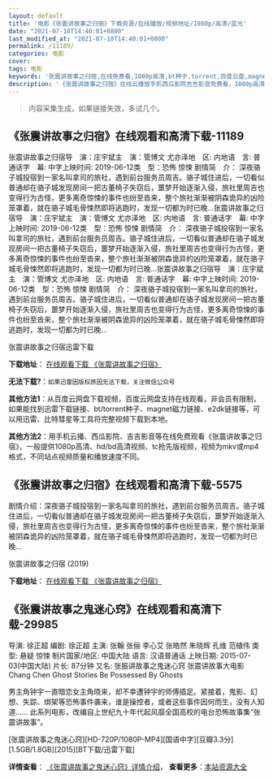 ```yaml
---
layout: default
title: '电影《张震讲故事之归宿》下载资源/在线播放/视频地址/1080p/高清/蓝光'
date: "2021-07-10T14:40:01+0800"
last_modified_at: "2021-07-10T14:40:01+0800"
permalink: /11189/
categories: 电影
cover:
tags: 电影
keywords: '张震讲故事之归宿,在线免费看,1080p高清,bt种子,torrent,百度云盘,magnet,磁力链,迅雷下载资源'
description: '《张震讲故事之归宿》在线云播放手机西瓜影院吉吉影音免费看，1080p高清bd/hd未删减完整版和tc抢先枪版，mkv/mp4格式，附带bt/torrent种子、magnet/磁力链、百度云盘、网盘资源迅雷下载链接'
---
```


>内容采集生成，如果链接失效，多试几个。


## 《张震讲故事之归宿》在线观看和高清下载-11189

张震讲故事之归宿导　演：庄宇斌主　演：管博文 尤亦泽地　区: 内地语　言: 普通话字　幕: 中字上映时间: 2019-06-12类　型：恐怖 惊悚 剧情简　介： 深夜骆子城投宿到一家名叫拿司的旅社，遇到前台服务员周吉。骆子城住进后，一切看似普通却在骆子城发现房间一把古董椅子失窃后，噩梦开始逐渐入侵，旅社里周吉也变得行为古怪，更多离奇惊悚的事件也纷至沓来，整个旅社渐渐被阴森诡异的凶险笼罩着，就在骆子城毛骨悚然即将逃跑时，发现一切都为时已晚…张震讲故事之归宿导　演：庄宇斌主　演：管博文 尤亦泽地　区: 内地语　言: 普通话字　幕: 中字上映时间: 2019-06-12类　型：恐怖 惊悚 剧情简　介： 深夜骆子城投宿到一家名叫拿司的旅社，遇到前台服务员周吉。骆子城住进后，一切看似普通却在骆子城发现房间一把古董椅子失窃后，噩梦开始逐渐入侵，旅社里周吉也变得行为古怪，更多离奇惊悚的事件也纷至沓来，整个旅社渐渐被阴森诡异的凶险笼罩着，就在骆子城毛骨悚然即将逃跑时，发现一切都为时已晚…张震讲故事之归宿导　演：庄宇斌主　演：管博文 尤亦泽地　区: 内地语　言: 普通话字　幕: 中字上映时间: 2019-06-12类　型：恐怖 惊悚 剧情简　介： 深夜骆子城投宿到一家名叫拿司的旅社，遇到前台服务员周吉。骆子城住进后，一切看似普通却在骆子城发现房间一把古董椅子失窃后，噩梦开始逐渐入侵，旅社里周吉也变得行为古怪，更多离奇惊悚的事件也纷至沓来，整个旅社渐渐被阴森诡异的凶险笼罩着，就在骆子城毛骨悚然即将逃跑时，发现一切都为时已晚…


张震讲故事之归宿迅雷下载

**下载地址**： [在线观看下载 《张震讲故事之归宿》](https://www.993dy.com//vod-detail-id-35682.html) 


**无法下载?**：`如果迅雷因版权原因无法下载，关注微信公众号 `

**其他方法1**：从百度云网盘下载视频，百度云网盘支持在线观看，非会员有限制，如果能找到迅雷下载链接、bt/torrent种子、magnet磁力链接、e2dk链接等，可以用迅雷、比特彗星等工具将完整视频下载到本地。

**其他方法2**：用手机云播、西瓜影院、吉吉影音等在线免费观看《张震讲故事之归宿》，一般提供1080p高清、hd/bd高清视频、tc抢先版视频，视频为mkv或mp4格式，不同站点视频质量和播放速度不同。


## 《张震讲故事之归宿》在线观看和高清下载-5575

剧情介绍：深夜骆子城投宿到一家名叫拿司的旅社，遇到前台服务员周吉。骆子城住进后，一切看似普通却在骆子城发现房间一把古董椅子失窃后，噩梦开始逐渐入侵，旅社里周吉也变得行为古怪，更多离奇惊悚的事件也纷至沓来，整个旅社渐渐被阴森诡异的凶险笼罩着，就在骆子城毛骨悚然即将逃跑时，发现一切都为时已晚…


张震讲故事之归宿 (2019)

**下载地址**： [在线观看下载 《张震讲故事之归宿》](https://www.btbtdy.me/btdy/dy16050.html) 


## 《张震讲故事之鬼迷心窍》在线观看和高清下载-29985

导演: 徐正超 编剧: 徐正超 主演: 张翰 张俪 李心艾 张皓然 朱晓辉 孔维 范植伟 类型: 悬疑 惊悚 制片国家/地区: 中国大陆 语言: 汉语普通话 上映日期: 2015-07-03(中国大陆) 片长: 87分钟 又名: 张振讲故事之鬼迷心窍 张震讲故事大电影 Chang Chen Ghost Stories Be Possessed By Ghosts

男主角钟宇一直暗恋女主角晓来，却不幸遭钟宇的师傅插足。紧接着，鬼影、幻想、失踪、绑架等恐怖事件袭来，谁是操控者，或者这些事件因何而生，没有人知道…… 此系列电影，改编自上世纪九十年代起风靡全国高校的电台恐怖故事集“张震讲故事”。


[张震讲故事之鬼迷心窍][HD-720P/1080P-MP4][国语中字][豆瓣3.3分][1.5GB/1.8GB][2015][BT下载/迅雷下载]

**详情查看**： [《张震讲故事之鬼迷心窍》详情介绍](/movie/29985/)， **查看更多**：[本站资源大全](/movie/t/all/)

